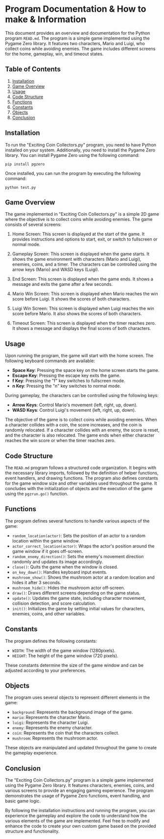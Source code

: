 # Program Documentation & How to make & Information

This document provides an overview and documentation for the Python program `READ.md`. The program is a simple game implemented using the Pygame Zero library. It features two characters, Mario and Luigi, who collect coins while avoiding enemies. The game includes different screens for the home, gameplay, win, and timeout states.

## Table of Contents
1. [Installation](#installation)
2. [Game Overview](#game-overview)
3. [Usage](#usage)
4. [Code Structure](#code-structure)
5. [Functions](#functions)
6. [Constants](#constants)
7. [Objects](#objects)
8. [Conclusion](#conclusion)

## Installation
To run the "Exciting Coin Collectors.py" program, you need to have Python installed on your system. Additionally, you need to install the Pygame Zero library. You can install Pygame Zero using the following command:

```
pip install pgzero
```

Once installed, you can run the program by executing the following command:

```
python test.py
```

## Game Overview
The game implemented in "Exciting Coin Collectors.py" is a simple 2D game where the objective is to collect coins while avoiding enemies. The game consists of several screens:

1. Home Screen: This screen is displayed at the start of the game. It provides instructions and options to start, exit, or switch to fullscreen or normal mode.

2. Gameplay Screen: This screen is displayed when the game starts. It shows the game environment with characters (Mario and Luigi), enemies, coins, and a timer. The characters can be controlled using the arrow keys (Mario) and WASD keys (Luigi).

3. End Screen: This screen is displayed when the game ends. It shows a message and exits the game after a few seconds.

4. Mario Win Screen: This screen is displayed when Mario reaches the win score before Luigi. It shows the scores of both characters.

5. Luigi Win Screen: This screen is displayed when Luigi reaches the win score before Mario. It also shows the scores of both characters.

6. Timeout Screen: This screen is displayed when the timer reaches zero. It shows a message and displays the final scores of both characters.

## Usage
Upon running the program, the game will start with the home screen. The following keyboard commands are available:

- **Space Key**: Pressing the space key on the home screen starts the game.
- **Escape Key**: Pressing the escape key exits the game.
- **f Key**: Pressing the "f" key switches to fullscreen mode.
- **n Key**: Pressing the "n" key switches to normal mode.

During gameplay, the characters can be controlled using the following keys:

- **Arrow Keys**: Control Mario's movement (left, right, up, down).
- **WASD Keys**: Control Luigi's movement (left, right, up, down).

The objective of the game is to collect coins while avoiding enemies. When a character collides with a coin, the score increases, and the coin is randomly relocated. If a character collides with an enemy, the score is reset, and the character is also relocated. The game ends when either character reaches the win score or when the timer reaches zero.

## Code Structure
The `READ.md` program follows a structured code organization. It begins with the necessary library imports, followed by the definition of helper functions, event handlers, and drawing functions. The program also defines constants for the game window size and other variables used throughout the game. It concludes with the initialization of objects and the execution of the game using the `pgzrun.go()` function.

## Functions
The program defines several functions to handle various aspects of the game:

- `random_location(actor)`: Sets the position of an actor to a random location within the game window.
- `actor_correct_location(actor)`: Wraps the actor's position around the game window if it goes off-screen.
- `random_enemy_direction()`: Sets the enemy's movement direction randomly and updates its image accordingly.
- `close()`: Quits the game when the window is closed.
- `on_key_down()`: Handles keyboard input events.
- `mushroom_show()`: Shows the mushroom actor at a random location and hides it after 3 seconds.
- `mushroom_hide()`: Hides the mushroom actor off-screen.
- `draw()`: Draws different screens depending on the game status.
- `update()`: Updates the game state, including character movement, collision detection, and score calculation.
- `init()`: Initializes the game by setting initial values for characters, enemies, coins, and other variables.

## Constants
The program defines the following constants:

- `WIDTH`: The width of the game window (1280pixels).
- `HEIGHT`: The height of the game window (720 pixels).

These constants determine the size of the game window and can be adjusted according to your preferences.

## Objects
The program uses several objects to represent different elements in the game:

- `background`: Represents the background image of the game.
- `mario`: Represents the character Mario.
- `luigi`: Represents the character Luigi.
- `enemy`: Represents the enemy character.
- `coin`: Represents the coin that the characters collect.
- `mushroom`: Represents the mushroom actor.

These objects are manipulated and updated throughout the game to create the gameplay experience.

## Conclusion
The "Exciting Coin Collectors.py" program is a simple game implemented using the Pygame Zero library. It features characters, enemies, coins, and various screens to provide an engaging gaming experience. The program demonstrates the usage of Pygame Zero functions, event handling, and basic game logic.

By following the installation instructions and running the program, you can experience the gameplay and explore the code to understand how the various elements of the game are implemented. Feel free to modify and enhance the code to create your own custom game based on the provided structure and functionality.
